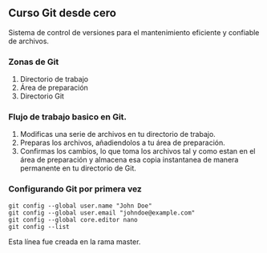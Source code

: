 ## Curso Git desde cero
Sistema de control de versiones para el mantenimiento eficiente y confiable de archivos.

### Zonas de Git
1. Directorio de trabajo
2. Área de preparación
3. Directorio Git

### Flujo de trabajo basico en Git.
1. Modificas una serie de archivos en tu directorio de trabajo.
2. Preparas los archivos, añadiendolos a tu área de preparación.
3. Confirmas los cambios, lo que toma los archivos tal y como estan en el área de preparación y almacena esa copia instantanea de manera permanente en tu directorio de Git.

### Configurando Git por primera vez
```
git config --global user.name "John Doe"
git config --global user.email "johndoe@example.com"
git config --global core.editor nano
git config --list
```

Esta línea fue creada en la rama master.
